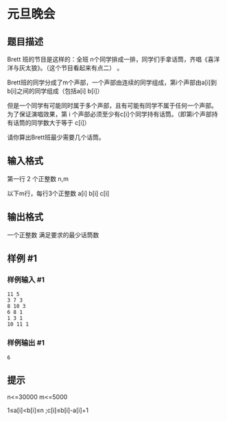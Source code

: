 # 元旦晚会

## 题目描述

Brett 班的节目是这样的：全班 n个同学排成一排，同学们手拿话筒，齐唱《喜洋洋与灰太狼》。（这个节目看起来有点二） 。

Brett班的同学分成了m个声部，一个声部由连续的同学组成，第i个声部由a[i]到b[i]之间的同学组成（包括a[i] b[i]）

但是一个同学有可能同时属于多个声部，且有可能有同学不属于任何一个声部。 为了保证演唱效果，第 i 个声部必须至少有c[i]个同学持有话筒。（即第i个声部持有话筒的同学数大于等于 c[i]）

请你算出Brett班最少需要几个话筒。


## 输入格式

第一行 2 个正整数 n,m

以下m行，每行3个正整数 a[i] b[i] c[i] 


## 输出格式

一个正整数 满足要求的最少话筒数


## 样例 #1

### 样例输入 #1
```
11 5 
3 7 3 
8 10 3 
6 8 1 
1 3 1 
10 11 1
```

### 样例输出 #1

```
6
```

## 提示

n<=30000 m<=5000

1≤a[i]<b[i]≤n  ;c[i]≤b[i]-a[i]+1
